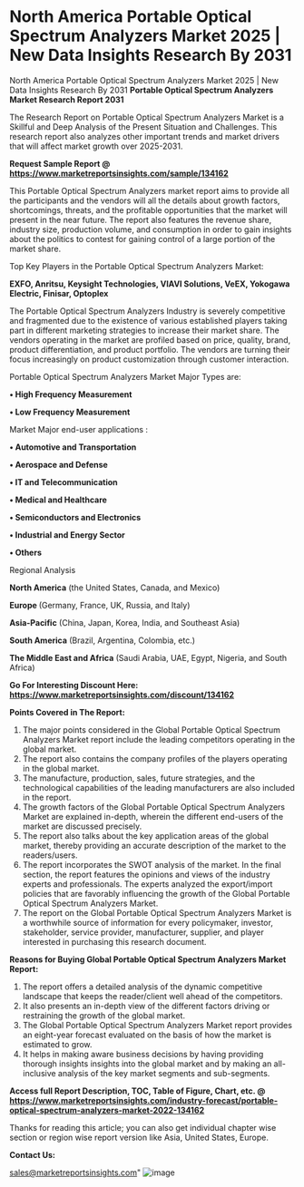 # North America Portable Optical Spectrum Analyzers Market 2025 | New Data Insights Research By 2031
 North America Portable Optical Spectrum Analyzers Market 2025 | New Data Insights Research By 2031
<strong>Portable Optical Spectrum Analyzers Market Research Report 2031</strong>

The Research Report on Portable Optical Spectrum Analyzers Market is a Skillful and Deep Analysis of the Present Situation and Challenges. This research report also analyzes other important trends and market drivers that will affect market growth over 2025-2031.

<strong>Request Sample Report @ <a href=https://www.marketreportsinsights.com/sample/134162>https://www.marketreportsinsights.com/sample/134162</a></strong>

This Portable Optical Spectrum Analyzers market report aims to provide all the participants and the vendors will all the details about growth factors, shortcomings, threats, and the profitable opportunities that the market will present in the near future. The report also features the revenue share, industry size, production volume, and consumption in order to gain insights about the politics to contest for gaining control of a large portion of the market share.

Top Key Players in the Portable Optical Spectrum Analyzers Market:

<strong>EXFO, Anritsu, Keysight Technologies, VIAVI Solutions, VeEX, Yokogawa Electric, Finisar, Optoplex</strong>

The Portable Optical Spectrum Analyzers Industry is severely competitive and fragmented due to the existence of various established players taking part in different marketing strategies to increase their market share. The vendors operating in the market are profiled based on price, quality, brand, product differentiation, and product portfolio. The vendors are turning their focus increasingly on product customization through customer interaction.

Portable Optical Spectrum Analyzers Market Major Types are:

<strong>• High Frequency Measurement

• Low Frequency Measurement</strong>

Market Major end-user applications :

<strong>• Automotive and Transportation

• Aerospace and Defense

• IT and Telecommunication

• Medical and Healthcare

• Semiconductors and Electronics

• Industrial and Energy Sector

• Others</strong>

Regional Analysis

</u><strong><b>North America</b></strong> (the United States, Canada, and Mexico)

<strong><b>Europe </b></strong>(Germany, France, UK, Russia, and Italy)

<strong><b>Asia-Pacific</b></strong> (China, Japan, Korea, India, and Southeast Asia)

<strong><b>South America</b></strong> (Brazil, Argentina, Colombia, etc.)

<strong><b>The Middle East and Africa</b></strong> (Saudi Arabia, UAE, Egypt, Nigeria, and South Africa)

<strong>Go For Interesting Discount Here: <a href=https://www.marketreportsinsights.com/discount/134162>https://www.marketreportsinsights.com/discount/134162</a></strong>

<strong>Points Covered in The Report:</strong>
<ol>
  <li>The major points considered in the Global Portable Optical Spectrum Analyzers Market report include the leading competitors operating in the global market.</li>
  <li>The report also contains the company profiles of the players operating in the global market.</li>
  <li>The manufacture, production, sales, future strategies, and the technological capabilities of the leading manufacturers are also included in the report.</li>
  <li>The growth factors of the Global Portable Optical Spectrum Analyzers Market are explained in-depth, wherein the different end-users of the market are discussed precisely.</li>
  <li>The report also talks about the key application areas of the global market, thereby providing an accurate description of the market to the readers/users.</li>
  <li>The report incorporates the SWOT analysis of the market. In the final section, the report features the opinions and views of the industry experts and professionals. The experts analyzed the export/import policies that are favorably influencing the growth of the Global Portable Optical Spectrum Analyzers Market.</li>
  <li>The report on the Global Portable Optical Spectrum Analyzers Market is a worthwhile source of information for every policymaker, investor, stakeholder, service provider, manufacturer, supplier, and player interested in purchasing this research document.</li>
</ol>
<strong>Reasons for Buying Global Portable Optical Spectrum Analyzers Market Report:</strong>

<ol>
  <li>The report offers a detailed analysis of the dynamic competitive landscape that keeps the reader/client well ahead of the competitors.</li>
  <li>It also presents an in-depth view of the different factors driving or restraining the growth of the global market.</li>
  <li>The Global Portable Optical Spectrum Analyzers Market report provides an eight-year forecast evaluated on the basis of how the market is estimated to grow.</li>
  <li>It helps in making aware business decisions by having providing thorough insights insights into the global market and by making an all-inclusive analysis of the key market segments and sub-segments.</li>
</ol>
<strong>Access full Report Description, TOC, Table of Figure, Chart, etc. @ <a href=https://www.marketreportsinsights.com/industry-forecast/portable-optical-spectrum-analyzers-market-2022-134162>https://www.marketreportsinsights.com/industry-forecast/portable-optical-spectrum-analyzers-market-2022-134162</a></strong>


Thanks for reading this article; you can also get individual chapter wise section or region wise report version like Asia, United States, Europe.

<strong>Contact Us:</strong>

sales@marketreportsinsights.com"
![image](https://github.com/user-attachments/assets/a24907cd-a47f-4161-bc7c-d074259f9d86)
